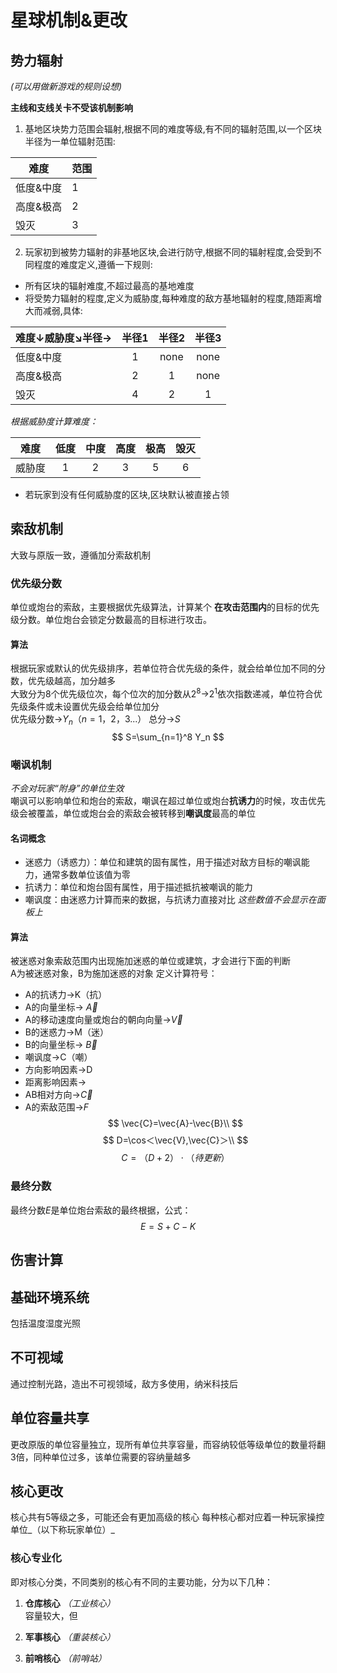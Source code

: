 # 星球机制&更改
## 势力辐射
 _(可以用做新游戏的规则设想)_
  
 **主线和支线关卡不受该机制影响**
1.  基地区块势力范围会辐射,根据不同的难度等级,有不同的辐射范围,以一个区块半径为一单位辐射范围:  

|难度  | 范围  |
|---|---| 
|低度&中度|1|
|高度&极高|2|
|毁灭|3|

2.  玩家初到被势力辐射的非基地区块,会进行防守,根据不同的辐射程度,会受到不同程度的难度定义,遵循一下规则:
- 所有区块的辐射难度,不超过最高的基地难度
- 将受势力辐射的程度,定义为威胁度,每种难度的敌方基地辐射的程度,随距离增大而减弱,具体:  

| 难度↓威胁度↘️半径→  | 半径1  | 半径2  | 半径3  |  
|:---|:---:|:---:|:---:|
|低度&中度|1|none|none|
|高度&极高|2|1|none|
|毁灭|4|2|1|  
_根据威胁度计算难度：_  

|难度  | 低度  |中度|高度|极高|毁灭|
|:---:|:---:|:---:|:---:|:---:|:---:|
|威胁度|1|2|3|5|6|

- 若玩家到没有任何威胁度的区块,区块默认被直接占领
## 索敌机制
大致与原版一致，遵循加分索敌机制
### 优先级分数
单位或炮台的索敌，主要根据优先级算法，计算某个 **在攻击范围内**的目标的优先级分数。单位炮台会锁定分数最高的目标进行攻击。
#### 算法
根据玩家或默认的优先级排序，若单位符合优先级的条件，就会给单位加不同的分数，优先级越高，加分越多  
大致分为8个优先级位次，每个位次的加分数从$2^8$→$2^1$依次指数递减，单位符合优先级条件或未设置优先级会给单位加分  
优先级分数→$Y_n$$（n=1，2，3...）$
总分→$S$
$$
S=\sum_{n=1}^8 Y_n
$$
### 嘲讽机制
_不会对玩家“附身”的单位生效_  
嘲讽可以影响单位和炮台的索敌，嘲讽在超过单位或炮台**抗诱力**的时候，攻击优先级会被覆盖，单位或炮台会的索敌会被转移到**嘲讽度**最高的单位
#### 名词概念
- 迷惑力（诱惑力）：单位和建筑的固有属性，用于描述对敌方目标的嘲讽能力，通常多数单位该值为零  
- 抗诱力：单位和炮台固有属性，用于描述抵抗被嘲讽的能力  
- 嘲讽度：由迷惑力计算而来的数据，与抗诱力直接对比
_这些数值不会显示在面板上_
#### 算法     
被迷惑对象索敌范围内出现施加迷惑的单位或建筑，才会进行下面的判断  
A为被迷惑对象，B为施加迷惑的对象
定义计算符号： 
- A的抗诱力→K（抗） 
- A的向量坐标→ $\vec{A}$
- A的移动速度向量或炮台的朝向向量→$\vec V$
- B的迷惑力→M（迷）     
- B的向量坐标→ $\vec{B}$   
- 嘲讽度→C（嘲）   
- 方向影响因素→D  
- 距离影响因素→
- AB相对方向→$\vec{C}$
- A的索敌范围→$F$
$$
\vec{C}=\vec{A}-\vec{B}\\
$$
$$
D=\cos＜\vec{V},\vec{C}＞\\
$$
$$
C=（D+2）\cdot （待更新）
$$

### 最终分数
最终分数$E$是单位炮台索敌的最终根据，公式：
$$
E=S+C-K
$$

## 伤害计算

## 基础环境系统
包括温度湿度光照
## 不可视域
通过控制光路，造出不可视领域，敌方多使用，纳米科技后

## 单位容量共享
更改原版的单位容量独立，现所有单位共享容量，而容纳较低等级单位的数量将翻3倍，同种单位过多，该单位需要的容纳量越多
## 核心更改
核心共有5等级之多，可能还会有更加高级的核心
每种核心都对应着一种玩家操控单位_（以下称玩家单位）_
### 核心专业化
即对核心分类，不同类别的核心有不同的主要功能，分为以下几种：
1. **仓库核心** _（工业核心）_   
容量较大，但
3. **军事核心** _（重装核心）_  

4. **前哨核心** _（前哨站）_  

### 

